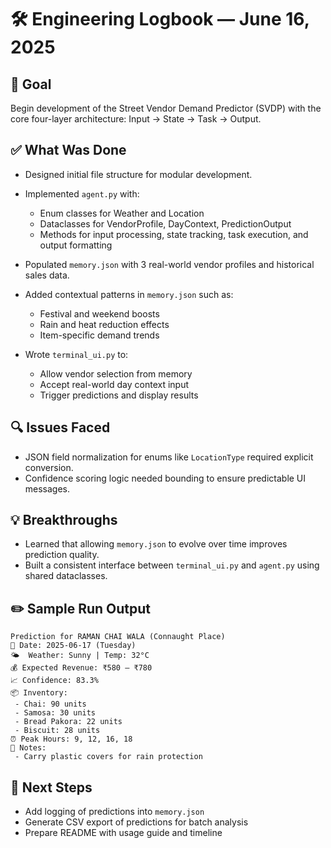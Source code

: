 # 🛠️ Engineering Logbook — June 16, 2025

## 🎯 Goal

Begin development of the Street Vendor Demand Predictor (SVDP) with the core four-layer architecture: Input → State → Task → Output.

## ✅ What Was Done

* Designed initial file structure for modular development.
* Implemented `agent.py` with:

  * Enum classes for Weather and Location
  * Dataclasses for VendorProfile, DayContext, PredictionOutput
  * Methods for input processing, state tracking, task execution, and output formatting
* Populated `memory.json` with 3 real-world vendor profiles and historical sales data.
* Added contextual patterns in `memory.json` such as:

  * Festival and weekend boosts
  * Rain and heat reduction effects
  * Item-specific demand trends
* Wrote `terminal_ui.py` to:

  * Allow vendor selection from memory
  * Accept real-world day context input
  * Trigger predictions and display results

## 🔍 Issues Faced

* JSON field normalization for enums like `LocationType` required explicit conversion.
* Confidence scoring logic needed bounding to ensure predictable UI messages.

## 💡 Breakthroughs

* Learned that allowing `memory.json` to evolve over time improves prediction quality.
* Built a consistent interface between `terminal_ui.py` and `agent.py` using shared dataclasses.

## ✏️ Sample Run Output

```
Prediction for RAMAN CHAI WALA (Connaught Place)
📅 Date: 2025-06-17 (Tuesday)
🌤️  Weather: Sunny | Temp: 32°C
💰 Expected Revenue: ₹580 – ₹780
📈 Confidence: 83.3%
📦 Inventory:
 - Chai: 90 units
 - Samosa: 30 units
 - Bread Pakora: 22 units
 - Biscuit: 28 units
⏰ Peak Hours: 9, 12, 16, 18
📝 Notes:
 - Carry plastic covers for rain protection
```

## 🔄 Next Steps

* Add logging of predictions into `memory.json`
* Generate CSV export of predictions for batch analysis
* Prepare README with usage guide and timeline

